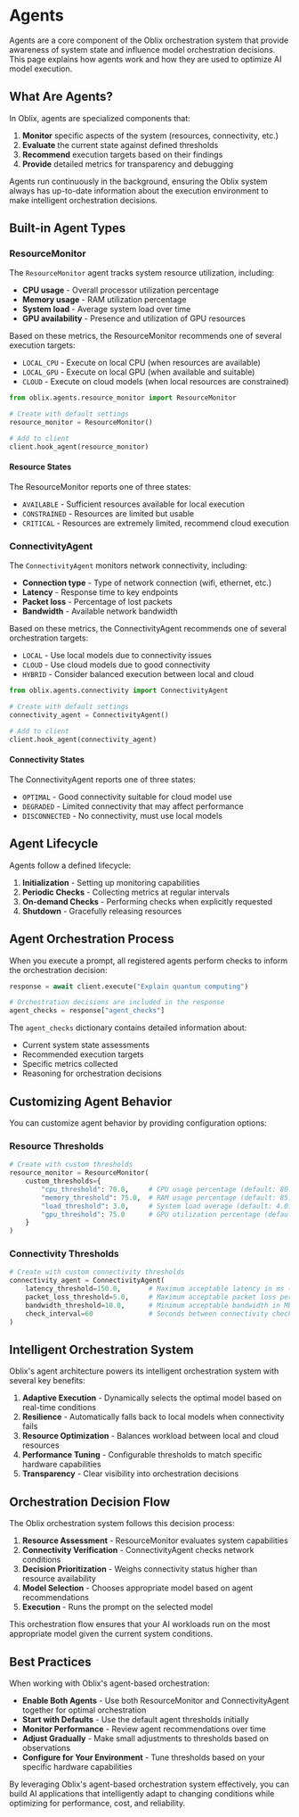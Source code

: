 # Agents

Agents are a core component of the Oblix orchestration system that provide awareness of system state and influence model orchestration decisions. This page explains how agents work and how they are used to optimize AI model execution.

## What Are Agents?

In Oblix, agents are specialized components that:

1. **Monitor** specific aspects of the system (resources, connectivity, etc.)
2. **Evaluate** the current state against defined thresholds
3. **Recommend** execution targets based on their findings
4. **Provide** detailed metrics for transparency and debugging

Agents run continuously in the background, ensuring the Oblix system always has up-to-date information about the execution environment to make intelligent orchestration decisions.

## Built-in Agent Types

### ResourceMonitor

The `ResourceMonitor` agent tracks system resource utilization, including:

- **CPU usage** - Overall processor utilization percentage
- **Memory usage** - RAM utilization percentage
- **System load** - Average system load over time
- **GPU availability** - Presence and utilization of GPU resources

Based on these metrics, the ResourceMonitor recommends one of several execution targets:

- `LOCAL_CPU` - Execute on local CPU (when resources are available)
- `LOCAL_GPU` - Execute on local GPU (when available and suitable)
- `CLOUD` - Execute on cloud models (when local resources are constrained)

```python
from oblix.agents.resource_monitor import ResourceMonitor

# Create with default settings
resource_monitor = ResourceMonitor()

# Add to client
client.hook_agent(resource_monitor)
```

#### Resource States

The ResourceMonitor reports one of three states:

- `AVAILABLE` - Sufficient resources available for local execution
- `CONSTRAINED` - Resources are limited but usable
- `CRITICAL` - Resources are extremely limited, recommend cloud execution

### ConnectivityAgent

The `ConnectivityAgent` monitors network connectivity, including:

- **Connection type** - Type of network connection (wifi, ethernet, etc.)
- **Latency** - Response time to key endpoints
- **Packet loss** - Percentage of lost packets
- **Bandwidth** - Available network bandwidth

Based on these metrics, the ConnectivityAgent recommends one of several orchestration targets:

- `LOCAL` - Use local models due to connectivity issues
- `CLOUD` - Use cloud models due to good connectivity
- `HYBRID` - Consider balanced execution between local and cloud

```python
from oblix.agents.connectivity import ConnectivityAgent

# Create with default settings
connectivity_agent = ConnectivityAgent()

# Add to client
client.hook_agent(connectivity_agent)
```

#### Connectivity States

The ConnectivityAgent reports one of three states:

- `OPTIMAL` - Good connectivity suitable for cloud model use
- `DEGRADED` - Limited connectivity that may affect performance
- `DISCONNECTED` - No connectivity, must use local models

## Agent Lifecycle

Agents follow a defined lifecycle:

1. **Initialization** - Setting up monitoring capabilities
2. **Periodic Checks** - Collecting metrics at regular intervals
3. **On-demand Checks** - Performing checks when explicitly requested
4. **Shutdown** - Gracefully releasing resources

## Agent Orchestration Process

When you execute a prompt, all registered agents perform checks to inform the orchestration decision:

```python
response = await client.execute("Explain quantum computing")

# Orchestration decisions are included in the response
agent_checks = response["agent_checks"]
```

The `agent_checks` dictionary contains detailed information about:

- Current system state assessments
- Recommended execution targets
- Specific metrics collected
- Reasoning for orchestration decisions

## Customizing Agent Behavior

You can customize agent behavior by providing configuration options:

### Resource Thresholds

```python
# Create with custom thresholds
resource_monitor = ResourceMonitor(
    custom_thresholds={
        "cpu_threshold": 70.0,     # CPU usage percentage (default: 80.0)
        "memory_threshold": 75.0,  # RAM usage percentage (default: 85.0)
        "load_threshold": 3.0,     # System load average (default: 4.0)
        "gpu_threshold": 75.0      # GPU utilization percentage (default: 85.0)
    }
)
```

### Connectivity Thresholds

```python
# Create with custom connectivity thresholds
connectivity_agent = ConnectivityAgent(
    latency_threshold=150.0,       # Maximum acceptable latency in ms (default: 200.0)
    packet_loss_threshold=5.0,     # Maximum acceptable packet loss percentage (default: 10.0)
    bandwidth_threshold=10.0,      # Minimum acceptable bandwidth in Mbps (default: 5.0)
    check_interval=60              # Seconds between connectivity checks (default: 30)
)
```

## Intelligent Orchestration System

Oblix's agent architecture powers its intelligent orchestration system with several key benefits:

1. **Adaptive Execution** - Dynamically selects the optimal model based on real-time conditions
2. **Resilience** - Automatically falls back to local models when connectivity fails
3. **Resource Optimization** - Balances workload between local and cloud resources
4. **Performance Tuning** - Configurable thresholds to match specific hardware capabilities
5. **Transparency** - Clear visibility into orchestration decisions

## Orchestration Decision Flow

The Oblix orchestration system follows this decision process:

1. **Resource Assessment** - ResourceMonitor evaluates system capabilities
2. **Connectivity Verification** - ConnectivityAgent checks network conditions
3. **Decision Prioritization** - Weighs connectivity status higher than resource availability
4. **Model Selection** - Chooses appropriate model based on agent recommendations
5. **Execution** - Runs the prompt on the selected model

This orchestration flow ensures that your AI workloads run on the most appropriate model given the current system conditions.

## Best Practices

When working with Oblix's agent-based orchestration:

- **Enable Both Agents** - Use both ResourceMonitor and ConnectivityAgent together for optimal orchestration
- **Start with Defaults** - Use the default agent thresholds initially
- **Monitor Performance** - Review agent recommendations over time
- **Adjust Gradually** - Make small adjustments to thresholds based on observations
- **Configure for Your Environment** - Tune thresholds based on your specific hardware capabilities

By leveraging Oblix's agent-based orchestration system effectively, you can build AI applications that intelligently adapt to changing conditions while optimizing for performance, cost, and reliability.